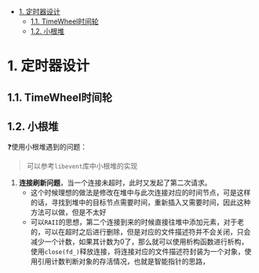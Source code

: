 - [1. 定时器设计](#1-定时器设计)
  - [1.1. TimeWheel时间轮](#11-timewheel时间轮)
  - [1.2. 小根堆](#12-小根堆)

# 1. 定时器设计

## 1.1. TimeWheel时间轮


## 1.2. 小根堆



:question:使用小根堆遇到的问题：

> 可以参考`libevent`库中小根堆的实现

1. **连接刷新问题**，当一个连接未超时，此时又发起了第二次请求。
   - 这个时候理想的做法是修改在堆中与此次连接对应的时间节点，可是这样的话，寻找到堆中的目标节点需要时间，重新插入又需要时间，因此这种方法可以做，但是不太好
   - 可以`RAII`的思想，第二个连接到来的时候直接往堆中添加元素，对于老的，可以在超时之后进行删除，但是对应的文件描述符并不会关闭，只会减少一个计数，如果其计数为0了，那么就可以使用析构函数进行析构，使用`close(fd_)`释放连接，将连接对应的文件描述符封装为一个对象，使用引用计数判断对象的存活情况，也就是智能指针的思路，
